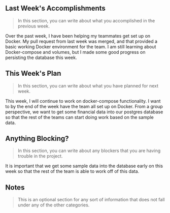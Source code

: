 ## Last Week's Accomplishments

> In this section, you can write about what you accomplished in the previous week.

Over the past week, I have been helping my teammates get set up on Docker. My
pull request from last week was merged, and that provided a basic working
Docker environment for the team. I am still learning about Docker-compose
and volumes, but I made some good progress on persisting the database this
week.

## This Week's Plan

> In this section, you can write about what you have planned for next week.

This week, I will continue to work on docker-compose functionality. I want to
by the end of the week have the team all set up on Docker. From a group
perspective, we want to get some financial data into our postgres database
so that the rest of the teams can start doing work based on the sample data.

## Anything Blocking?

> In this section, you can write about any blockers that you are having trouble in the project.

It is important that we get some sample data into the database early on this
week so that the rest of the team is able to work off of this data.

## Notes

> This is an optional section for any sort of information that does not fall under any of the other categories.
